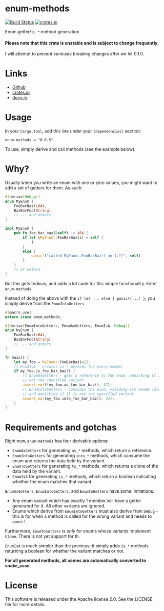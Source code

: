 # enum-methods

[![Build Status](https://travis-ci.org/alekratz/enum-methods.svg?branch=master)](https://travis-ci.org/alekratz/enum-methods)
[![crates.io](https://img.shields.io/crates/v/enum-methods.svg)](https://crates.io/crates/enum-methods)

Enum getter/`is_*` method generation.

#### Please note that this crate is unstable and is subject to change frequently.
I will attempt to prevent *seriously* breaking changes after we hit 0.1.0.

# Links

* [Github](https://github.com/alekratz/enum-methods)
* [crates.io](https://crates.io/crates/enum-methods)
* [docs.rs](https://docs.rs/enum-methods/0.0.5/enum_methods/)

# Usage

In your `Cargo.toml`, add this line under your `[dependencies]` section:

```toml,no_run
enum-methods = "0.0.5"
```

To use, simply derive and call methods (see the example below).

# Why?

Usually when you write an enum with one or zero values, you might want to
add a set of getters for them. As such:

```rust
#[derive(Debug)]
enum MyEnum {
    FooBarBaz(i64),
    BazBarFoo(String),
    // ... and others
}

impl MyEnum {
    pub fn foo_bar_baz(&self) -> i64 {
        if let &MyEnum::FooBarBaz(i) = self {
            i
        }
        else {
            panic!("called MyEnum::FooBarBaz() on {:?}", self)
        }
    }
    // et cetera
}

```

But this gets tedious, and adds a lot code for this simple functionality.
Enter `enum-methods`.

Instead of doing the above with the `if let ... else { panic!(...) }`, you
simply derive from the `EnumIntoGetters`

```rust
#[macro_use]
extern crate enum_methods;

#[derive(EnumIntoGetters, EnumAsGetters, EnumIsA, Debug)]
enum MyEnum {
    FooBarBaz(i64),
    BazBarFoo(String),
    // ... and others
}

fn main() {
    let my_foo = MyEnum::FooBarBaz(42);
    // EnumIsA - creates is_* methods for every member
    if my_foo.is_foo_bar_baz() {
        // EnumAsGetters - gets a reference to the enum, panicking if it is
        // not the specified variant
        assert_eq!(*my_foo.as_foo_bar_baz(), 42);
        // EnumIntoGetters - consumes the enum, yielding its owned value,
        // and panicking if it is not the specified variant
        assert_eq!(my_foo.into_foo_bar_baz(), 42);
    }
}
```

# Requirements and gotchas

Right now, `enum-methods` has four derivable options:

* `EnumAsGetters` for generating `as_*` methods, which return a reference.
* `EnumIntoGetters` for generating `into_*` methods, which consume the enum
   and returns the data held by the variant.
* `EnumToGetters` for generating `to_*` methods, which returns a clone of
   the data held by the variant.
* `EnumIsA` for generating `is_*` methods, which return a boolean indicating
   whether the enum matches that variant.

`EnumAsGetters`, `EnumIntoGetters`, and `EnumToGetters` have some limitations.

* Any enum variant which has exactly 1 member will have a getter generated for
  it. All other variants are ignored.
* Enums which derive from `EnumIntoGetters` must also derive from `Debug` - this
  is for when a method is called for the wrong variant and needs to `panic!`.

Furthermore, `EnumToGetters` is *only* for enums whose variants implement
`Clone`. There is not yet support for th

`EnumIsA` is much simpler than the previous; it simply adds `is_*`
methods returning a boolean for whether the variant matches or not.

**For all generated methods, all names are automatically converted to
snake_case**.

# License

This software is released under the Apache license 2.0. See the LICENSE file
for more details.
